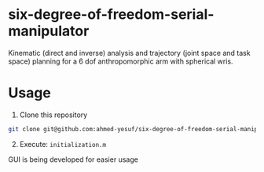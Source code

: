 # six-degree-of-freedom-serial-manipulator
Kinematic (direct and inverse) analysis and trajectory (joint space and task space) planning 
for a 6 dof anthropomorphic arm with spherical wris.

# Usage
1. Clone this repository
```bash
git clone git@github.com:ahmed-yesuf/six-degree-of-freedom-serial-manipulator.git
```
2. Execute: `initialization.m`

GUI is being developed for easier usage
